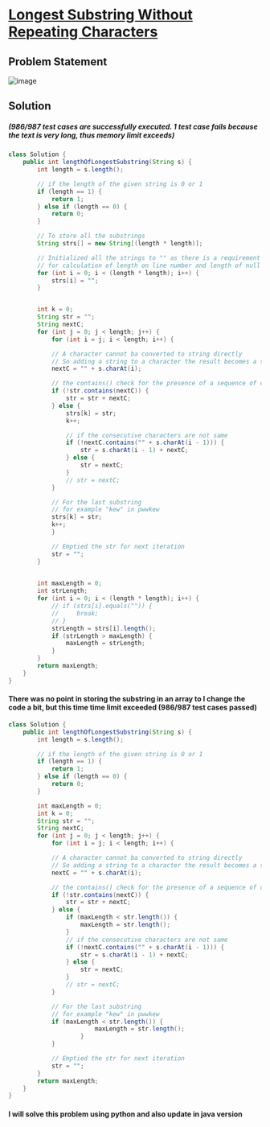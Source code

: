 # [Longest Substring Without Repeating Characters](https://leetcode.com/problems/longest-substring-without-repeating-characters/)
## Problem Statement
![image](https://github.com/SiddhantKumarMaurya/vigilant-invention/assets/107787014/9bcf4f65-a42c-4b8b-8dfa-b0b05980df73)
## Solution
##### (986/987 test cases are successfully executed. 1 test case fails because the text is very long, thus memory limit exceeds)
``` java
class Solution {
    public int lengthOfLongestSubstring(String s) {
        int length = s.length();

        // if the length of the given string is 0 or 1
        if (length == 1) {
            return 1;
        } else if (length == 0) {
            return 0;
        }

        // To store all the substrings
        String strs[] = new String[(length * length)];

        // Initialized all the strings to "" as there is a requirement
        // for calculation of length on line number and length of null strings cannot be calculated
        for (int i = 0; i < (length * length); i++) {
            strs[i] = "";
        }


        int k = 0;
        String str = "";
        String nextC;
        for (int j = 0; j < length; j++) {
            for (int i = j; i < length; i++) {

            // A character cannot ba converted to string directly
            // So adding a string to a character the result becomes a string.
            nextC = "" + s.charAt(i);

            // the contains() check for the presence of a sequence of characters in the string
            if (!str.contains(nextC)) {
                str = str + nextC;
            } else {
                strs[k] = str;
                k++;

                // if the consecutive characters are not same
                if (!nextC.contains("" + s.charAt(i - 1))) {
                    str = s.charAt(i - 1) + nextC;
                } else {
                    str = nextC;
                }
                // str = nextC;
            }

            // For the last substring 
            // for example "kew" in pwwkew
            strs[k] = str;
            k++;
            }

            // Emptied the str for next iteration
            str = "";
        }
        

        int maxLength = 0;
        int strLength;
        for (int i = 0; i < (length * length); i++) {
            // if (strs[i].equals("")) {
            //     break;
            // }
            strLength = strs[i].length();
            if (strLength > maxLength) {
                maxLength = strLength;
            }
        }
        return maxLength;
    }
}
```

#### There was no point in storing the substring in an array to I change the code a bit, but this time time limit exceeded (986/987 test cases passed)

``` java
class Solution {
    public int lengthOfLongestSubstring(String s) {
        int length = s.length();

        // if the length of the given string is 0 or 1
        if (length == 1) {
            return 1;
        } else if (length == 0) {
            return 0;
        }

        int maxLength = 0;
        int k = 0;
        String str = "";
        String nextC;
        for (int j = 0; j < length; j++) {
            for (int i = j; i < length; i++) {

            // A character cannot ba converted to string directly
            // So adding a string to a character the result becomes a string.
            nextC = "" + s.charAt(i);

            // the contains() check for the presence of a sequence of characters in the string
            if (!str.contains(nextC)) {
                str = str + nextC;
            } else {
                if (maxLength < str.length()) {
                    maxLength = str.length();
                }
                // if the consecutive characters are not same
                if (!nextC.contains("" + s.charAt(i - 1))) {
                    str = s.charAt(i - 1) + nextC;
                } else {
                    str = nextC;
                }
                // str = nextC;
            }

            // For the last substring 
            // for example "kew" in pwwkew
            if (maxLength < str.length()) {
                        maxLength = str.length();
                    }
            }

            // Emptied the str for next iteration
            str = "";
        }
        return maxLength;
    }
}
```
#### I will solve this problem using python and also update in java version
